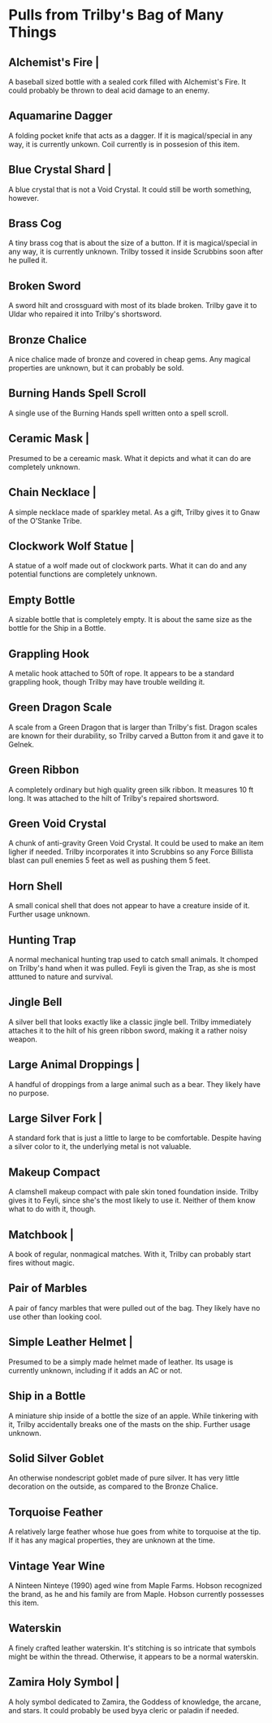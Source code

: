 # Pulls from Trilby's Bag of Many Things

## Alchemist's Fire |

A baseball sized bottle with a sealed cork filled with Alchemist's Fire. It could probably be thrown to deal acid damage to an enemy.

## Aquamarine Dagger

A folding pocket knife that acts as a dagger. If it is magical/special in any way, it is currently unkown. Coil currently is in possesion of this item.

## Blue Crystal Shard |

A blue crystal that is not a Void Crystal. It could still be worth something, however.

## Brass Cog 

A tiny brass cog that is about the size of a button. If it is magical/special in any way, it is currently unknown. Trilby tossed it inside Scrubbins soon after he pulled it.

## Broken Sword

A sword hilt and crossguard with most of its blade broken. Trilby gave it to Uldar who repaired it into Trilby's shortsword.

## Bronze Chalice 

A nice chalice made of bronze and covered in cheap gems. Any magical properties are unknown, but it can probably be sold.

## Burning Hands Spell Scroll

A single use of the Burning Hands spell written onto a spell scroll.

## Ceramic Mask |

Presumed to be a cereamic mask. What it depicts and what it can do are completely unknown.

## Chain Necklace |

A simple necklace made of sparkley metal. As a gift, Trilby gives it to Gnaw of the O'Stanke Tribe.

## Clockwork Wolf Statue |

A statue of a wolf made out of clockwork parts. What it can do and any potential functions are completely unknown.

## Empty Bottle

A sizable bottle that is completely empty. It is about the same size as the bottle for the Ship in a Bottle.

## Grappling Hook 

A metalic hook attached to 50ft of rope. It appears to be a standard grappling hook, though Trilby may have trouble weilding it.

## Green Dragon Scale

A scale from a Green Dragon that is larger than Trilby's fist. Dragon scales are known for their durability, so Trilby carved a Button from it and gave it to Gelnek.

## Green Ribbon

A completely ordinary but high quality green silk ribbon. It measures 10 ft long. It was attached to the hilt of Trilby's repaired shortsword.

## Green Void Crystal

A chunk of anti-gravity Green Void Crystal. It could be used to make an item ligher if needed. Trilby incorporates it into Scrubbins so any Force Billista blast can pull enemies 5 feet as well as pushing them 5 feet.

## Horn Shell

A small conical shell that does not appear to have a creature inside of it. Further usage unknown.

## Hunting Trap

A normal mechanical hunting trap used to catch small animals. It chomped on Trilby's hand when it was pulled. Feyli is given the Trap, as she is most atttuned to nature and survival.

## Jingle Bell

A silver bell that looks exactly like a classic jingle bell. Trilby immediately attaches it to the hilt of his green ribbon sword, making it a rather noisy weapon.

## Large Animal Droppings |

A handful of droppings from a large animal such as a bear. They likely have no purpose.

## Large Silver Fork |

A standard fork that is just a little to large to be comfortable. Despite having a silver color to it, the underlying metal is not valuable.

## Makeup Compact

A clamshell makeup compact with pale skin toned foundation inside. Trilby gives it to Feyli, since she's the most likely to use it. Neither of them know what to do with it, though.

## Matchbook |

A book of regular, nonmagical matches. With it, Trilby can probably start fires without magic.

## Pair of Marbles 

A pair of fancy marbles that were pulled out of the bag. They likely have no use other than looking cool.

## Simple Leather Helmet |

Presumed to be a simply made helmet made of leather. Its usage is currently unknown, including if it adds an AC or not.

## Ship in a Bottle 

A miniature ship inside of a bottle the size of an apple. While tinkering with it, Trilby accidentally breaks one of the masts on the ship. Further usage unknown.

## Solid Silver Goblet

An otherwise nondescript goblet made of pure silver. It has very little decoration on the outside, as compared to the Bronze Chalice. 

## Torquoise Feather

A relatively large feather whose hue goes from white to torquoise at the tip. If it has any magical properties, they are unknown at the time.

## Vintage Year Wine

A Ninteen Ninteye (1990) aged wine from Maple Farms. Hobson recognized the brand, as he and his family are from Maple. Hobson currently possesses this item.

## Waterskin

A finely crafted leather waterskin. It's stitching is so intricate that symbols might be within the thread. Otherwise, it appears to be a normal waterskin.

## Zamira Holy Symbol |

A holy symbol dedicated to Zamira, the Goddess of knowledge, the arcane, and stars. It could probably be used byya cleric or paladin if needed.